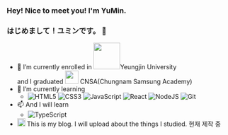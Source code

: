 ### Hey! Nice to meet you! I'm YuMin.
### はじめまして！ユミンです。 👋
- 🔭 I’m currently enrolled in <img src="https://user-images.githubusercontent.com/55650732/175797289-fe50314b-5259-4c5f-8642-55eff2b76cb5.png" width="60">Yeungjin University  
and I graduated 
<img src="https://user-images.githubusercontent.com/55650732/175797055-ea9cf843-da6c-4a4e-90d5-00f2691858fe.png" width="30"> CNSA(Chungnam Samsung Academy)
- 🌱 I’m currently learning 
  - ![HTML5](https://img.shields.io/badge/-HTML5-F05032?style=for-the-badge&logo=html5&logoColor=ffffff)
    ![CSS3](https://img.shields.io/badge/-CSS3-007ACC?style=for-the-badge&logo=css3) 
    ![JavaScript](https://img.shields.io/badge/-JavaScript-%23F7DF1C?style=for-the-badge&logo=javascript&logoColor=000000&labelColor=%23F7DF1&color=%23FFCE5A) 
    ![React](https://img.shields.io/badge/-React-222222?style=for-the-badge&logo=react) 
    ![NodeJS](https://img.shields.io/badge/-Nodejs-43853d?style=for-the-badge&logo=Node.js&logoColor=white) 
    ![Git](https://img.shields.io/badge/-GIT-F05032?style=for-the-badge&logo=git&logoColor=ffffff)
- 📫 And I will learn
  - ![TypeScript](https://img.shields.io/badge/-TypeScript-007ACC?style=for-the-badge&logo=typescript&logoColor=white)
- [<img src="https://user-images.githubusercontent.com/55650732/175800079-88663599-53d0-4f61-af63-d95de2d9a78b.png" width="18">](https://devyuminkim.github.io/) This is my blog. I will upload about the things I studied. 현재 제작 중


<!--
**devYuMinKim/devYuMinKim** is a ✨ _special_ ✨ repository because its `README.md` (this file) appears on your GitHub profile.

Here are some ideas to get you started:



- 👯 I’m looking to collaborate on ...
- 🤔 I’m looking for help with ...
- 💬 Ask me about ...
- 📫 How to reach me: ...
- 😄 Pronouns: ...
- ⚡ Fun fact: ...
-->
